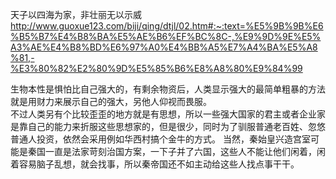 天子以四海为家，非壮丽无以示威  
http://www.guoxue123.com/biji/qing/dtjl/02.htm#:~:text=%E5%9B%9B%E6%B5%B7%E4%B8%BA%E5%AE%B6%EF%BC%8C-,%E9%9D%9E%E5%A3%AE%E4%B8%BD%E6%97%A0%E4%BB%A5%E7%A4%BA%E5%A8%81,-%E3%80%82%E2%80%9D%E5%85%B6%E8%A8%80%E9%84%99


生物本性是惧怕比自己强大的，有剩余物资后，人类显示强大的最简单粗暴的方法就是用财力来展示自己的强大，另他人仰视而畏服。  
不过人类另有个比较歪歪的地方就是有思想，所以一些强大国家的君主或者企业家是靠自己的能力来折服这些思想家的，但是很少，同时为了驯服普通老百姓、忽悠普通人投资，依然会采用例如华西村搞个金牛的方式。 
当然，秦始皇兴造宫室可能是秦国一直是法家苛刻治国方案，一下子并了六国，这些人不能让他们闲着，闲着容易脑子乱想，就会找事，所以秦帝国还不如主动给这些人找点事干干。   
